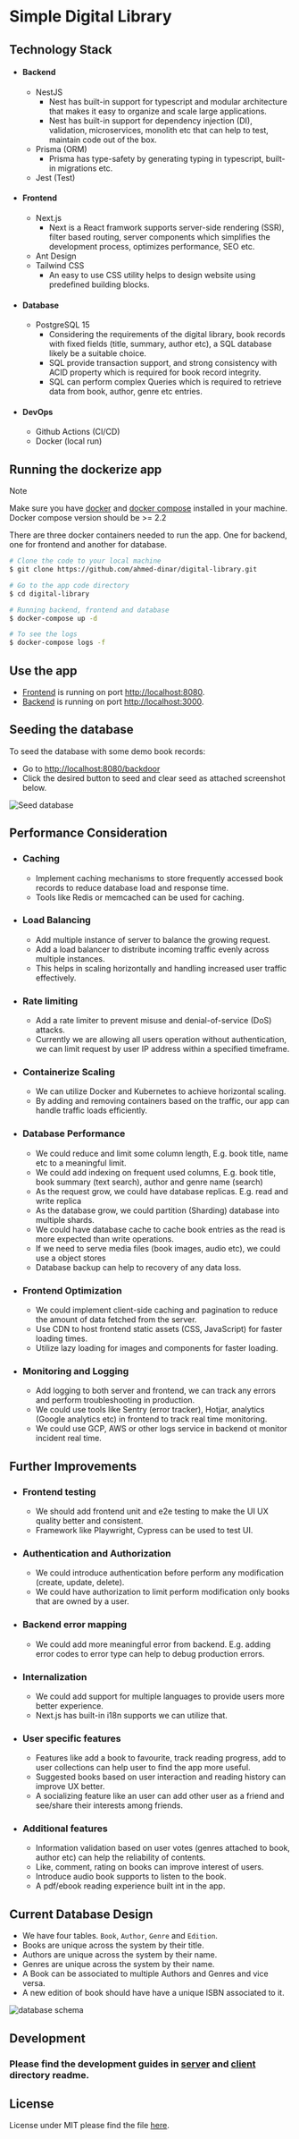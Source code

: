 # Simple Digital Library

## Technology Stack

- #### Backend
    - NestJS
        - Nest has built-in support for typescript and modular architecture that makes it easy to organize and scale
          large
          applications.
        - Nest has built-in support for dependency injection (DI), validation, microservices, monolith etc that can
          help to test, maintain code out of the box.
    - Prisma (ORM)
        - Prisma has type-safety by generating typing in typescript, built-in migrations etc.
    - Jest (Test)

- #### Frontend
    - Next.js
        - Next is a React framwork supports server-side rendering (SSR), filter based routing, server components which
          simplifies the development process, optimizes performance, SEO etc.
    - Ant Design
    - Tailwind CSS
        - An easy to use CSS utility helps to design website using predefined building blocks.

- #### Database
    - PostgreSQL 15
        - Considering the requirements of the digital library, book records with fixed fields (title, summary, author
          etc), a SQL database likely be a suitable choice.
        - SQL provide transaction support, and strong consistency with ACID property which is required for book record
          integrity.
        - SQL can perform complex Queries which is required to retrieve data from book, author, genre etc entries.

- #### DevOps
    - Github Actions (CI/CD)
    - Docker (local run)

## Running the dockerize app

> [!NOTE]
> Make sure you have [docker](https://www.docker.com/) and [docker compose](https://docs.docker.com/compose/) installed
> in your machine.
> Docker compose version should be >= 2.2

There are three docker containers needed to run the app. One for backend, one for frontend and another for database.

```bash
# Clone the code to your local machine
$ git clone https://github.com/ahmed-dinar/digital-library.git

# Go to the app code directory
$ cd digital-library

# Running backend, frontend and database
$ docker-compose up -d

# To see the logs
$ docker-compose logs -f
```

## Use the app

* [Frontend](http://localhost:8080) is running on port [http://localhost:8080](http://localhost:8080).
* [Backend](http://localhost:3000) is running on port [http://localhost:3000](http://localhost:3000).

## Seeding the database

To seed the database with some demo book records:

* Go to [http://localhost:8080/backdoor](https://lib.dinar.sh/backdoor)
* Click the desired button to seed and clear seed as attached screenshot below.

![Seed database](docs/seed.png)

## Performance Consideration

- ### Caching
    - Implement caching mechanisms to store frequently accessed book records to reduce database load and response time.
    - Tools like Redis or memcached can be used for caching.

- ### Load Balancing
    - Add multiple instance of server to balance the growing request.
    - Add a load balancer to distribute incoming traffic evenly across multiple instances.
    - This helps in scaling horizontally and handling increased user traffic effectively.

- ### Rate limiting
    - Add a rate limiter to prevent misuse and denial-of-service (DoS) attacks.
    - Currently we are allowing all users operation without authentication, we can limit request by user IP address
      within a specified timeframe.

- ### Containerize Scaling
    - We can utilize Docker and Kubernetes to achieve horizontal scaling.
    - By adding and removing containers based on the traffic, our app can handle traffic loads efficiently.

- ### Database Performance
    - We could reduce and limit some column length, E.g. book title, name etc to a meaningful limit.
    - We could add indexing on frequent used columns, E.g. book title, book summary (text search), author and genre
      name (search)
    - As the request grow, we could have database replicas. E.g. read and write replica
    - As the database grow, we could partition (Sharding) database into multiple shards.
    - We could have database cache to cache book entries as the read is more expected than write operations.
    - If we need to serve media files (book images, audio etc), we could use a object stores
    - Database backup can help to recovery of any data loss.

- ### Frontend Optimization
    - We could implement client-side caching and pagination to reduce the amount of data fetched from the server.
    - Use CDN to host frontend static assets (CSS, JavaScript) for faster loading times.
    - Utilize lazy loading for images and components for faster loading.

- ### Monitoring and Logging
    - Add logging to both server and frontend, we can track any errors and perform troubleshooting in production.
    - We could use tools like Sentry (error tracker), Hotjar, analytics (Google analytics etc) in frontend to track real
      time monitoring.
    - We could use GCP, AWS or other logs service in backend ot monitor incident real time.

## Further Improvements

- ### Frontend testing
    - We should add frontend unit and e2e testing to make the UI UX quality better and consistent.
    - Framework like Playwright, Cypress can be used to test UI.

- ### Authentication and Authorization
    - We could introduce authentication before perform any modification (create, update, delete).
    - We could have authorization to limit perform modification only books that are owned by a user.

- ### Backend error mapping
    - We could add more meaningful error from backend. E.g. adding error codes to error type can help to debug
      production errors.

- ### Internalization
    - We could add support for multiple languages to provide users more better experience.
    - Next.js has built-in i18n supports we can utilize that.

- ### User specific features
    - Features like add a book to favourite, track reading progress, add to user collections can help user to find the
      app more useful.
    - Suggested books based on user interaction and reading history can improve UX better.
    - A socializing feature like an user can add other user as a friend and see/share their interests among friends.

- ### Additional features
    - Information validation based on user votes (genres attached to book, author etc) can help the reliability of
      contents.
    - Like, comment, rating on books can improve interest of users.
    - Introduce audio book supports to listen to the book.
    - A pdf/ebook reading experience built int in the app.

## Current Database Design

- We have four tables. `Book`, `Author`, `Genre` and `Edition`.
- Books are unique across the system by their title.
- Authors are unique across the system by their name.
- Genres are unique across the system by their name.
- A Book can be associated to multiple Authors and Genres and vice versa.
- A new edition of book should have have a unique ISBN associated to it.

![database schema](docs/db_schema.png)

## Development

### Please find the development guides in [server](/server) and [client](/client) directory readme.

## License

License under MIT please find the file [here](LICENSE).









